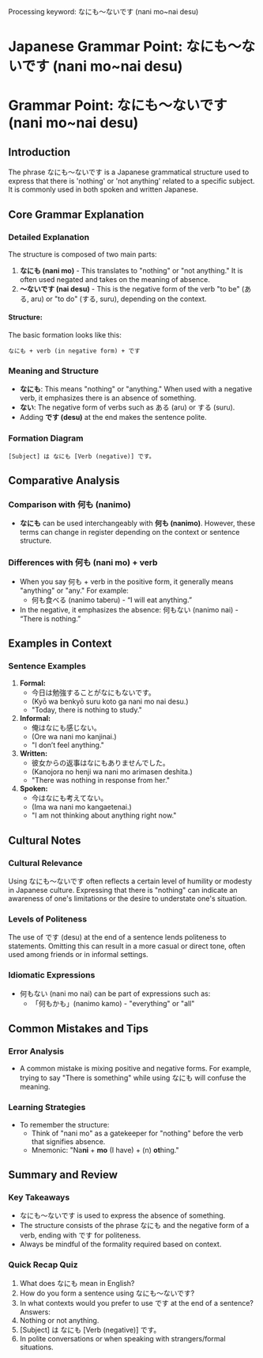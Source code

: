 Processing keyword: なにも～ないです (nani mo~nai desu)
# Japanese Grammar Point: なにも～ないです (nani mo~nai desu)
# Grammar Point: なにも～ないです (nani mo~nai desu)
## Introduction
The phrase なにも～ないです is a Japanese grammatical structure used to express that there is 'nothing' or 'not anything' related to a specific subject. It is commonly used in both spoken and written Japanese.
## Core Grammar Explanation
### Detailed Explanation
The structure is composed of two main parts:
1. **なにも (nani mo)** - This translates to "nothing" or "not anything." It is often used negated and takes on the meaning of absence.
2. **～ないです (nai desu)** - This is the negative form of the verb "to be" (ある, aru) or "to do" (する, suru), depending on the context.
#### Structure:
The basic formation looks like this:
```
なにも + verb (in negative form) + です
```
### Meaning and Structure
- **なにも**: This means "nothing" or "anything." When used with a negative verb, it emphasizes there is an absence of something.
- **ない**: The negative form of verbs such as ある (aru) or する (suru).
- Adding **です (desu)** at the end makes the sentence polite.
### Formation Diagram
```
[Subject] は なにも [Verb (negative)] です。
```
## Comparative Analysis
### Comparison with 何も (nanimo)
- **なにも** can be used interchangeably with **何も (nanimo)**. However, these terms can change in register depending on the context or sentence structure.
### Differences with 何も (nani mo) + verb
- When you say 何も + verb in the positive form, it generally means "anything" or "any." For example: 
  - 何も食べる (nanimo taberu) - “I will eat anything.”
- In the negative, it emphasizes the absence: 何もない (nanimo nai) - “There is nothing.”
## Examples in Context
### Sentence Examples
1. **Formal:**
   - 今日は勉強することがなにもないです。
   - (Kyō wa benkyō suru koto ga nani mo nai desu.)
   - "Today, there is nothing to study."
2. **Informal:**
   - 俺はなにも感じない。
   - (Ore wa nani mo kanjinai.)
   - "I don’t feel anything."
3. **Written:**
   - 彼女からの返事はなにもありませんでした。
   - (Kanojora no henji wa nani mo arimasen deshita.)
   - "There was nothing in response from her."
4. **Spoken:**
   - 今はなにも考えてない。
   - (Ima wa nani mo kangaetenai.)
   - "I am not thinking about anything right now."
## Cultural Notes
### Cultural Relevance
Using なにも～ないです often reflects a certain level of humility or modesty in Japanese culture. Expressing that there is "nothing" can indicate an awareness of one's limitations or the desire to understate one's situation.
### Levels of Politeness
The use of です (desu) at the end of a sentence lends politeness to statements. Omitting this can result in a more casual or direct tone, often used among friends or in informal settings.
### Idiomatic Expressions
- 何もない (nani mo nai) can be part of expressions such as:
  - 「何もかも」(nanimo kamo) - "everything" or "all"
## Common Mistakes and Tips
### Error Analysis
- A common mistake is mixing positive and negative forms. For example, trying to say "There is something" while using なにも will confuse the meaning.
  
### Learning Strategies
- To remember the structure:
  - Think of "nani mo" as a gatekeeper for "nothing" before the verb that signifies absence.
  - Mnemonic: "Na**ni** + **mo** (I have) + (n) **ot**hing."
## Summary and Review
### Key Takeaways
- なにも～ないです is used to express the absence of something.
- The structure consists of the phrase なにも and the negative form of a verb, ending with です for politeness.
- Always be mindful of the formality required based on context.
### Quick Recap Quiz
1. What does なにも mean in English?
2. How do you form a sentence using なにも～ないです?
3. In what contexts would you prefer to use です at the end of a sentence?
Answers:
1. Nothing or not anything.
2. [Subject] は なにも [Verb (negative)] です。
3. In polite conversations or when speaking with strangers/formal situations.
